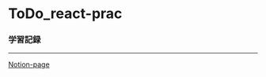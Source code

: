 # ToDo_react-prac
### 学習記録
---
[Notion-page](https://flower-babcat-d0d.notion.site/JavaScript-React-Udemy-723a9e1601014f05a49d678e99bc874c)
